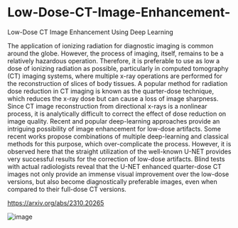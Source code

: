 # Low-Dose-CT-Image-Enhancement-
Low-Dose CT Image Enhancement Using Deep Learning

The application of ionizing radiation for diagnostic imaging is common around the globe. However, the process of imaging, itself, remains to be a relatively hazardous operation. Therefore, it is preferable to use as low a dose of ionizing radiation as possible, particularly in computed tomography (CT) imaging systems, where multiple x-ray operations are performed for the reconstruction of slices of body tissues. A popular method for radiation dose reduction in CT imaging is known as the quarter-dose technique, which reduces the x-ray dose but can cause a loss of image sharpness. Since CT image reconstruction from directional x-rays is a nonlinear process, it is analytically difficult to correct the effect of dose reduction on image quality. Recent and popular deep-learning approaches provide an intriguing possibility of image enhancement for low-dose artifacts. Some recent works propose combinations of multiple deep-learning and classical methods for this purpose, which over-complicate the process. However, it is observed here that the straight utilization of the well-known U-NET provides very successful results for the correction of low-dose artifacts. Blind tests with actual radiologists reveal that the U-NET enhanced quarter-dose CT images not only provide an immense visual improvement over the low-dose versions, but also become diagnostically preferable images, even when compared to their full-dose CT versions.

https://arxiv.org/abs/2310.20265

![image](https://github.com/Pattern-Recognition-Research/Low-Dose-CT-Image-Enhancement-/assets/152629804/1ec7afbb-8dc1-46b5-850b-1fbdd24224a1)

